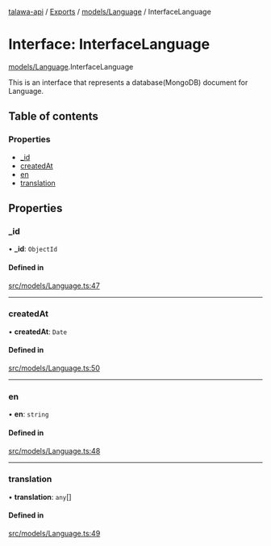 [talawa-api](../README.md) / [Exports](../modules.md) / [models/Language](../modules/models_Language.md) / InterfaceLanguage

# Interface: InterfaceLanguage

[models/Language](../modules/models_Language.md).InterfaceLanguage

This is an interface that represents a database(MongoDB) document for Language.

## Table of contents

### Properties

- [\_id](models_Language.InterfaceLanguage.md#_id)
- [createdAt](models_Language.InterfaceLanguage.md#createdat)
- [en](models_Language.InterfaceLanguage.md#en)
- [translation](models_Language.InterfaceLanguage.md#translation)

## Properties

### \_id

• **\_id**: `ObjectId`

#### Defined in

[src/models/Language.ts:47](https://github.com/Nitya-Pasrija/talawa-api/blob/80ec51a/src/models/Language.ts#L47)

___

### createdAt

• **createdAt**: `Date`

#### Defined in

[src/models/Language.ts:50](https://github.com/Nitya-Pasrija/talawa-api/blob/80ec51a/src/models/Language.ts#L50)

___

### en

• **en**: `string`

#### Defined in

[src/models/Language.ts:48](https://github.com/Nitya-Pasrija/talawa-api/blob/80ec51a/src/models/Language.ts#L48)

___

### translation

• **translation**: `any`[]

#### Defined in

[src/models/Language.ts:49](https://github.com/Nitya-Pasrija/talawa-api/blob/80ec51a/src/models/Language.ts#L49)
